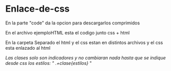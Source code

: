 # Enlace-de-css
En la parte "code" da la opcion para descargarlos comprimidos


En el archivo ejemploHTML esta el codigo junto css + html


En la carpeta Separado el html y el css estan en distintos archivos y el css esta enlazado al html



*Las clases solo son indicadores y no cambiaran nada hasta que se indique desde css los estilos:  "    .+clase{estilos}*      "
